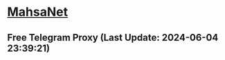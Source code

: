 
# [MahsaNet](https://t.me/mahsa_net)
## Free Telegram Proxy (Last Update: 2024-06-04 23:39:21)

    
